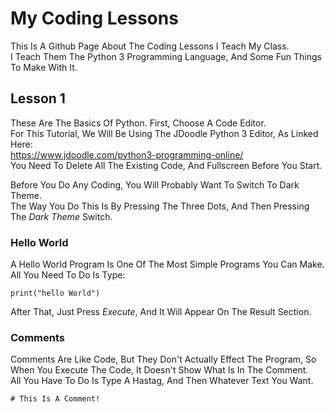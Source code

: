 # My Coding Lessons
This Is A Github Page About The Coding Lessons I Teach My Class.  
I Teach Them The Python 3 Programming Language, And Some Fun Things To Make With It.  
## Lesson 1
These Are The Basics Of Python. First, Choose A Code Editor.  
For This Tutorial, We Will Be Using The JDoodle Python 3 Editor, As Linked Here:  
https://www.jdoodle.com/python3-programming-online/  
You Need To Delete All The Existing Code, And Fullscreen Before You Start.  
  
Before You Do Any Coding, You Will Probably Want To Switch To Dark Theme.  
The Way You Do This Is By Pressing The Three Dots, And Then Pressing The *Dark Theme* Switch.  
### Hello World
A Hello World Program Is One Of The Most Simple Programs You Can Make.
All You Need To Do Is Type:
```shell
print("hello World")
```
After That, Just Press *Execute*, And It Will Appear On The Result Section.  
### Comments
Comments Are Like Code, But They Don't Actually Effect The Program, So When You Execute The Code, It Doesn't Show What Is In The Comment.  
All You Have To Do Is Type A Hastag, And Then Whatever Text You Want.
```shell
# This Is A Comment!
```

